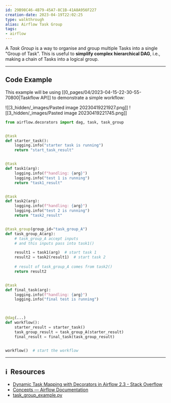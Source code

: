 ```yaml
---
id: 29B98C46-4B79-45A7-8C1B-41A8A956F227
creation-date: 2023-04-19T22:02:25 
type: walkthrough
alias: Airflow Task Group
tags: 
- airflow 
---
```


A *Task Group* is a way to organise and group multiple Tasks into a single "Group of Task". This is useful to **simplify complex hierarchical DAG**, i.e., making a chain of Tasks into a logical group. 

---
## Code Example 

This example will be using [[0_pages/04/2023-04-15-22-30-55-70800|Taskflow API]] to demonstrate a simple workflow: 

![[3_hidden/_images/Pasted image 20230419221927.png]]
![[3_hidden/_images/Pasted image 20230419221745.png]]

```python
from airflow.decorators import dag, task, task_group


@task
def starter_task():
    logging.info("starter task is running")
    return "start_task_result"


@task
def task1(arg):
    logging.info(f"handling: {arg}")
    logging.info("test 1 is running")
    return "task1_result"


@task
def task2(arg):
    logging.info(f"handling: {arg}")
    logging.info("test 2 is running")
    return "task2_result"


@task_group(group_id="task_group_A")
def task_group_A(arg):
	# task_group_A accept inputs 
	# and this inputs pass into task1()

    result1 = task1(arg)  # start task 1
    result2 = task2(result1)  # start task 2
    
    # result of task_group_A comes from task2()
    return result2  


@task
def final_task(arg):
    logging.info(f"handling: {arg}")
    logging.info("final test is running")
    


@dag(...)
def workflow():
    starter_result = starter_task()
    task_group_result = task_group_A(starter_result)
    final_result = final_task(task_group_result)


workflow()  # start the workflow

```

---
## ℹ️  Resources
- [Dynamic Task Mapping with Decorators in Airflow 2.3 - Stack Overflow](https://stackoverflow.com/questions/73434587/dynamic-task-mapping-with-decorators-in-airflow-2-3)
- [Concepts — Airflow Documentation](https://airflow.apache.org/docs/apache-airflow/2.0.0/concepts.html#taskgroup)
- [task_group_example.py](https://github.com/tobytoyin/learn-airflow/blob/main/airflow/dags/task_group_example.py)